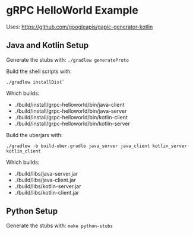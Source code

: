 # gRPC HelloWorld Example 

Uses: https://github.com/googleapis/gapic-generator-kotlin

## Java and Kotlin Setup

Generate the stubs with: `./gradlew generateProto`

Build the shell scripts with: 
```shell script
./gradlew installDist`
```

Which builds:

* ./build/install/grpc-helloworld/bin/java-client
* ./build/install/grpc-helloworld/bin/java-server
* ./build/install/grpc-helloworld/bin/kotlin-client
* ./build/install/grpc-helloworld/bin/kotlin-server

Build the uberjars with: 
```shell script
./gradlew -b build-uber.gradle java_server java_client kotlin_server kotlin_client
```

Which builds:

* ./build/libs/java-server.jar
* ./build/libs/java-client.jar
* ./build/libs/kotlin-server.jar
* ./build/libs/kotlin-client.jar

## Python Setup

Generate the stubs with: `make python-stubs`



